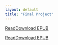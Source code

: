 ```yaml
---
layout: default
title: "Final Project"
---
```


[Read](https://mark1.pressbooks.com/)[Download EPUB](mmalher.github.io/final-project/VAC6079.epub)

[Read]()[Download EPUB]()

